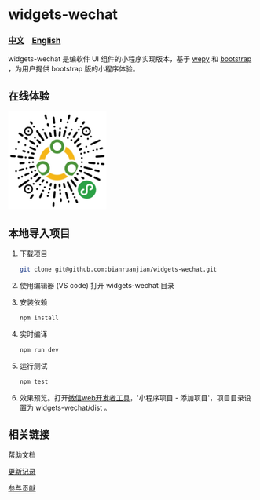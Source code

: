 # widgets-wechat

### [中文](https://github.com/bianruanjian/widgets-wechat/blob/master/README.md)&nbsp;&nbsp;&nbsp;&nbsp;[English](https://github.com/bianruanjian/widgets-wechat/blob/master/README_en_US.md)

widgets-wechat 是编软件 UI 组件的小程序实现版本，基于 [wepy](https://github.com/Tencent/wepy) 和 [bootstrap](https://github.com/twbs/bootstrap) ，为用户提供 bootstrap 版的小程序体验。

## 在线体验

<div>
    <img src="src/common/assets/images/qrcode.png" width="200" />
<div>

## 本地导入项目

1. 下载项目

    ``` bash
    git clone git@github.com:bianruanjian/widgets-wechat.git
    ```

1. 使用编辑器 (VS code) 打开 widgets-wechat 目录
2. 安装依赖

    ```bash
    npm install
    ```

3. 实时编译
    ```bash
    npm run dev
    ```

4. 运行测试
    ```bash
    npm test
    ```

4. 效果预览。打开[微信web开发者工具](https://mp.weixin.qq.com/debug/wxadoc/dev/devtools/download.html)，'小程序项目 - 添加项目'，项目目录设置为 widgets-wechat/dist 。



## 相关链接

[帮助文档](https://bianruanjian.github.io/widgets-web/)

[更新记录](https://github.com/bianruanjian/widgets-wechat/blob/master/CHANGELOG.md)

[参与贡献](https://github.com/bianruanjian/widgets-wechat/blob/master/CONTRIBUTING.md)
